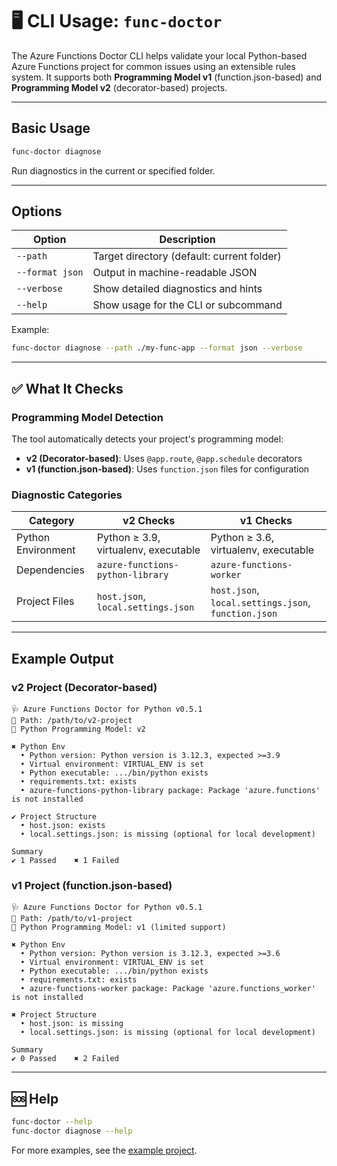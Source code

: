 # 🖥️ CLI Usage: `func-doctor`

The Azure Functions Doctor CLI helps validate your local Python-based Azure Functions project for common issues using an extensible rules system. It supports both **Programming Model v1** (function.json-based) and **Programming Model v2** (decorator-based) projects.

---

## Basic Usage

```bash
func-doctor diagnose
```

Run diagnostics in the current or specified folder.

---

## Options

| Option | Description |
|--------|-------------|
| `--path` | Target directory (default: current folder) |
| `--format json` | Output in machine-readable JSON |
| `--verbose` | Show detailed diagnostics and hints |
| `--help` | Show usage for the CLI or subcommand |

Example:

```bash
func-doctor diagnose --path ./my-func-app --format json --verbose
```

---

## ✅ What It Checks

### Programming Model Detection
The tool automatically detects your project's programming model:

- **v2 (Decorator-based)**: Uses `@app.route`, `@app.schedule` decorators
- **v1 (function.json-based)**: Uses `function.json` files for configuration

### Diagnostic Categories

| Category | v2 Checks | v1 Checks |
|----------|-----------|-----------|
| Python Environment | Python ≥ 3.9, virtualenv, executable | Python ≥ 3.6, virtualenv, executable |
| Dependencies | `azure-functions-python-library` | `azure-functions-worker` |
| Project Files | `host.json`, `local.settings.json` | `host.json`, `local.settings.json`, `function.json` |

---

## Example Output

### v2 Project (Decorator-based)
```
🩺 Azure Functions Doctor for Python v0.5.1
📁 Path: /path/to/v2-project
🐍 Python Programming Model: v2

✖ Python Env
  • Python version: Python version is 3.12.3, expected >=3.9
  • Virtual environment: VIRTUAL_ENV is set
  • Python executable: .../bin/python exists
  • requirements.txt: exists
  • azure-functions-python-library package: Package 'azure.functions' is not installed

✔ Project Structure
  • host.json: exists
  • local.settings.json: is missing (optional for local development)

Summary
✔ 1 Passed    ✖ 1 Failed
```

### v1 Project (function.json-based)
```
🩺 Azure Functions Doctor for Python v0.5.1
📁 Path: /path/to/v1-project
🐍 Python Programming Model: v1 (limited support)

✖ Python Env
  • Python version: Python version is 3.12.3, expected >=3.6
  • Virtual environment: VIRTUAL_ENV is set
  • Python executable: .../bin/python exists
  • requirements.txt: exists
  • azure-functions-worker package: Package 'azure.functions_worker' is not installed

✖ Project Structure
  • host.json: is missing
  • local.settings.json: is missing (optional for local development)

Summary
✔ 0 Passed    ✖ 2 Failed
```

---

## 🆘 Help

```bash
func-doctor --help
func-doctor diagnose --help
```

For more examples, see the [example project](../examples/basic-hello/README.md).